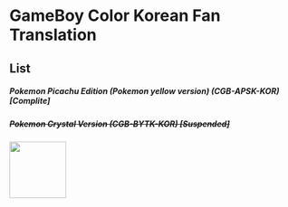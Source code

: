 # GameBoy Color Korean Fan Translation
## List
##### Pokemon Picachu Edition (Pokemon yellow version) (CGB-APSK-KOR) [Complite]
##### ~~Pokemon Crystal Version (CGB-BYTK-KOR) [Suspended]~~


<img src="https://user-images.githubusercontent.com/24960466/39407371-02189128-4c00-11e8-96cf-8e86ae50c6d4.png"  height="100">
